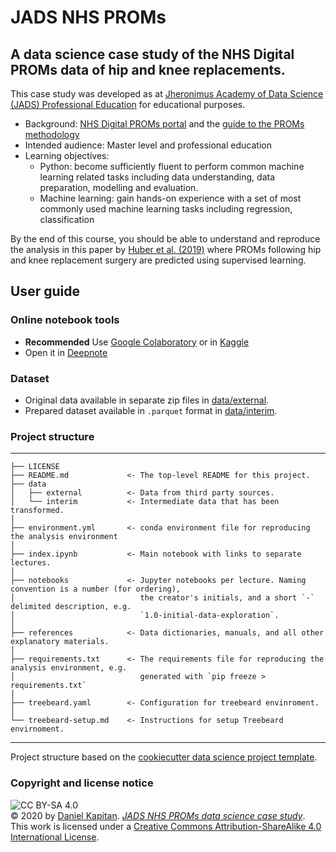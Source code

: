 # JADS NHS PROMs

## A data science case study of the NHS Digital PROMs data of hip and knee replacements.

This case study was developed as at [Jheronimus Academy of Data Science (JADS) Professional Education](https://jads.nl/business.html) for educational purposes. 

* Background: [NHS Digital PROMs portal](https://digital.nhs.uk/data-and-information/data-tools-and-services/data-services/patient-reported-outcome-measures-proms#case-studies) and the [guide to the PROMs methodology](https://digital.nhs.uk/binaries/content/assets/legacy/pdf/g/t/proms_guide_v12.pdf)
* Intended audience: Master level and professional education
* Learning objectives:
  * Python: become sufficiently fluent to perform common machine learning related tasks including data understanding, data preparation, modelling and evaluation.
  * Machine learning: gain hands-on experience with a set of most commonly used machine learning tasks including regression, classification

By the end of this course, you should be able to understand and reproduce the analysis in this paper by [Huber et al. (2019)](https://github.com/dkapitan/jads-nhs-proms/blob/master/references/huber2019predicting.pdf) where PROMs following hip and knee replacement surgery are predicted using supervised learning.

## User guide

### Online notebook tools

* **Recommended** Use [Google Colaboratory](https://colab.research.google.com/github/jads-nl/execute-nhs-proms/blob/master/index.ipynb) or in [Kaggle](https://www.kaggle.com/dkapitan/nhs-proms-case-study)
* Open it in [Deepnote](https://beta.deepnote.com/launch?template=data-science&url=https%3A//github.com/jads-nl/execute-nhs-proms/blob/master/index.ipynb)

### Dataset

* Original data available in separate zip files in [data/external](https://github.com/dkapitan/jads-nhs-proms/tree/master/data/external).
* Prepared dataset available in `.parquet` format in [data/interim](https://github.com/dkapitan/jads-nhs-proms/tree/master/data/interim).

### Project structure

---

    ├── LICENSE
    ├── README.md             <- The top-level README for this project.
    ├── data
    │   ├── external          <- Data from third party sources.
    │   └── interim           <- Intermediate data that has been transformed.
    │
    ├── environment.yml       <- conda environment file for reproducing the analysis environment
    │
    ├── index.ipynb           <- Main notebook with links to separate lectures.
    │
    ├── notebooks             <- Jupyter notebooks per lecture. Naming convention is a number (for ordering),
    │                            the creator's initials, and a short `-` delimited description, e.g.
    │                            `1.0-initial-data-exploration`.
    │
    ├── references            <- Data dictionaries, manuals, and all other explanatory materials.
    │
    ├── requirements.txt      <- The requirements file for reproducing the analysis environment, e.g.
    │                            generated with `pip freeze > requirements.txt`
    │
    ├── treebeard.yaml        <- Configuration for treebeard envinroment.
    │
    └── treebeard-setup.md    <- Instructions for setup Treebeard envirnoment.

---
Project structure based on the [cookiecutter data science project template](https://drivendata.github.io/cookiecutter-data-science/).

### Copyright and license notice

![CC BY-SA 4.0](https://i.creativecommons.org/l/by-sa/4.0/88x31.png)<br>&copy; 2020 by [Daniel Kapitan](https://www.linkedin.com/in/dkapitan). _[JADS NHS PROMs data science case study](https://www.github.com/jads-nl/execute-nhs-proms)_.<br>This work is licensed under a [Creative Commons Attribution-ShareAlike 4.0 International License](http://creativecommons.org/licenses/by-sa/4.0/).
